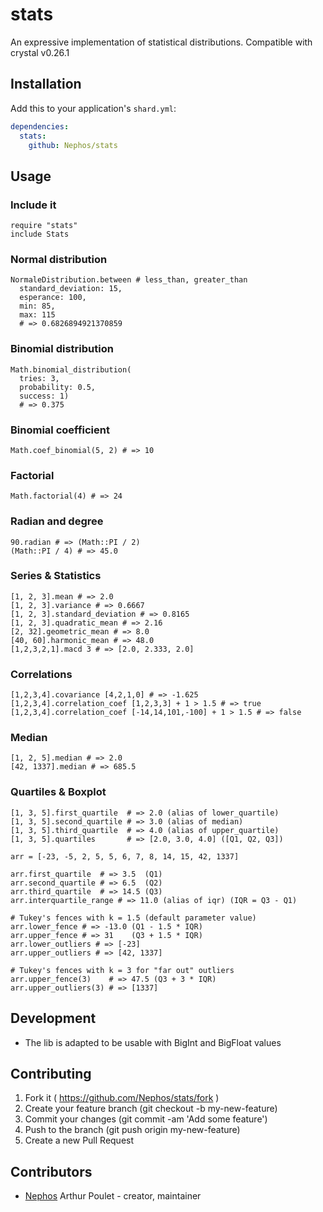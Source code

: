 # stats

An expressive implementation of statistical distributions.
Compatible with crystal v0.26.1

## Installation

Add this to your application's `shard.yml`:

```yaml
dependencies:
  stats:
    github: Nephos/stats
```


## Usage

### Include it

```crystal
require "stats"
include Stats
```

### Normal distribution

```crystal
NormaleDistribution.between # less_than, greater_than
  standard_deviation: 15,
  esperance: 100,
  min: 85,
  max: 115
  # => 0.6826894921370859
```

### Binomial distribution

```crystal
Math.binomial_distribution(
  tries: 3,
  probability: 0.5,
  success: 1)
  # => 0.375
```

### Binomial coefficient

```crystal
Math.coef_binomial(5, 2) # => 10
```

### Factorial

```crystal
Math.factorial(4) # => 24
```

### Radian and degree

```crystal
90.radian # => (Math::PI / 2)
(Math::PI / 4) # => 45.0
```

### Series & Statistics

```crystal
[1, 2, 3].mean # => 2.0
[1, 2, 3].variance # => 0.6667
[1, 2, 3].standard_deviation # => 0.8165
[1, 2, 3].quadratic_mean # => 2.16
[2, 32].geometric_mean # => 8.0
[40, 60].harmonic_mean # => 48.0
[1,2,3,2,1].macd 3 # => [2.0, 2.333, 2.0]
```

### Correlations

```crystal
[1,2,3,4].covariance [4,2,1,0] # => -1.625
[1,2,3,4].correlation_coef [1,2,3,3] + 1 > 1.5 # => true
[1,2,3,4].correlation_coef [-14,14,101,-100] + 1 > 1.5 # => false
```

### Median

```crystal
[1, 2, 5].median # => 2.0
[42, 1337].median # => 685.5
```

### Quartiles & Boxplot

```crystal
[1, 3, 5].first_quartile  # => 2.0 (alias of lower_quartile)
[1, 3, 5].second_quartile # => 3.0 (alias of median)
[1, 3, 5].third_quartile  # => 4.0 (alias of upper_quartile)
[1, 3, 5].quartiles       # => [2.0, 3.0, 4.0] ([Q1, Q2, Q3])
```

```crystal
arr = [-23, -5, 2, 5, 5, 6, 7, 8, 14, 15, 42, 1337]

arr.first_quartile  # => 3.5  (Q1)
arr.second_quartile # => 6.5  (Q2)
arr.third_quartile  # => 14.5 (Q3)
arr.interquartile_range # => 11.0 (alias of iqr) (IQR = Q3 - Q1)

# Tukey's fences with k = 1.5 (default parameter value)
arr.lower_fence # => -13.0 (Q1 - 1.5 * IQR)
arr.upper_fence # => 31    (Q3 + 1.5 * IQR)
arr.lower_outliers # => [-23]
arr.upper_outliers # => [42, 1337]

# Tukey's fences with k = 3 for "far out" outliers
arr.upper_fence(3)    # => 47.5 (Q3 + 3 * IQR)
arr.upper_outliers(3) # => [1337]
```

## Development

- The lib is adapted to be usable with BigInt and BigFloat values

## Contributing

1. Fork it ( https://github.com/Nephos/stats/fork )
2. Create your feature branch (git checkout -b my-new-feature)
3. Commit your changes (git commit -am 'Add some feature')
4. Push to the branch (git push origin my-new-feature)
5. Create a new Pull Request

## Contributors

- [Nephos](https://github.com/Nephos) Arthur Poulet - creator, maintainer
